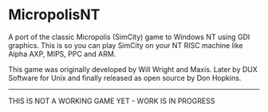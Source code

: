# MicropolisNT

A port of the classic Micropolis (SimCity) game to Windows NT using GDI graphics.
This is so you can play SimCity on your NT RISC machine like Alpha AXP, MIPS, PPC and ARM.

This game was originally developed by Will Wright and Maxis. Later by DUX Software for Unix and finally released as open source by Don Hopkins.

--------------

THIS IS NOT A WORKING GAME YET - WORK IS IN PROGRESS

